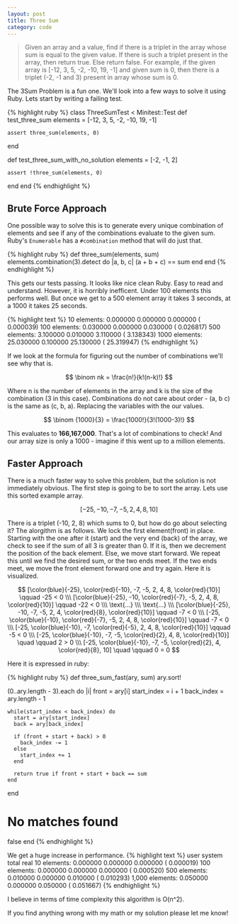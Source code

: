 ```yaml
---
layout: post
title: Three Sum
category: code
---
```

> Given an array and a value, find if there is a triplet in the array whose sum
> is equal to the given value. If there is such a triplet present in the array,
> then return true. Else return false. For example, if the given array is [-12,
> 3, 5, -2, -10, 19, -1] and given sum is 0, then there is a triplet (-2, -1
> and 3) present in array whose sum is 0.

The 3Sum Problem is a fun one. We'll look into a few ways to solve it using
Ruby. Lets start by writing a failing test.

{% highlight ruby %}
class ThreeSumTest < Minitest::Test
  def test_three_sum
    elements = [-12, 3, 5, -2, -10, 19, -1]

    assert three_sum(elements, 0)
  end

  def test_three_sum_with_no_solution
    elements = [-2, -1, 2]

    assert !three_sum(elements, 0)
  end
end
{% endhighlight %}

## Brute Force Approach
One possible way to solve this is to generate every unique combination of
elements and see if any of the combinations evaluate to the given sum. Ruby's
`Enumerable` has a `#combination` method that will do just that.

{% highlight ruby %}
def three_sum(elements, sum)
  elements.combination(3).detect do |a, b, c|
    (a + b + c) == sum
  end
end
{% endhighlight %}

This gets our tests passing. It looks like nice clean Ruby. Easy to read and
understand. However, it is horribly inefficent. Under 100 elements this
performs well. But once we get to a 500 element array it takes 3 seconds, at a
1000 it takes 25 seconds.

{% highlight text %}
10 elements:   0.000000    0.000000   0.000000 (  0.000039)
100 elements:  0.030000    0.000000   0.030000 (  0.026817)
500 elements:  3.100000    0.010000   3.110000 (  3.138343)
1000 elements: 25.030000   0.100000  25.130000 ( 25.319947)
{% endhighlight %}

If we look at the formula for figuring out the number of combinations we'll see
why that is.

$$
\binom nk = \frac{n!}{k!(n-k)!}
$$

Where n is the number of elements in the array and k is the size of the
combination (3 in this case). Combinations do not care about order - (a, b c)
is the same as (c, b, a). Replacing the variables with the our values.

$$
\binom {1000}{3} = \frac{1000!}{3!(1000-3)!}
$$


This evaluates to **166,167,000**. That's a lot of combinations to check! And
our array size is only a 1000 - imagine if this went up to a million elements.


## Faster Approach
There is a much faster way to solve this problem, but the solution is not
immediately obvious. The first step is going to be to sort the array. Lets use
this sorted example array.

$$
[-25, -10, -7, -5, 2, 4, 8, 10]
$$

There is a triplet (-10, 2, 8) which sums to 0, but how do go about selecting
it? The alorgithm is as follows.  We lock the first element(front) in place.
Starting with the one after it (start) and the very end (back) of the array, we
check to see if the sum of all 3 is greater than 0. If it is, then we decrement
the position of the back element. Else, we move start forward. We repeat
this until we find the desired sum, or the two ends meet. If the two ends meet,
we move the front element forward one and try again. Here it is visualized.

$$
[\color{blue}{-25}, \color{red}{-10}, -7, -5, 2, 4, 8, \color{red}{10}] \qquad -25 < 0
\\\
[\color{blue}{-25}, -10, \color{red}{-7}, -5, 2, 4, 8, \color{red}{10}] \qquad -22 < 0
\\\
\text{...}
\\\
\text{...}
\\\
[\color{blue}{-25}, -10, -7, -5, 2, 4, \color{red}{8}, \color{red}{10}] \qquad -7 < 0
\\\
[-25, \color{blue}{-10}, \color{red}{-7}, -5, 2, 4, 8, \color{red}{10}] \qquad -7 < 0
\\\
[-25, \color{blue}{-10}, -7, \color{red}{-5}, 2, 4, 8, \color{red}{10}] \qquad -5 < 0
\\\
[-25, \color{blue}{-10}, -7, -5, \color{red}{2}, 4, 8, \color{red}{10}] \quad \qquad 2 > 0
\\\
[-25, \color{blue}{-10}, -7, -5, \color{red}{2}, 4, \color{red}{8}, 10] \quad \qquad 0 = 0
$$

Here it is expressed in ruby:

{% highlight ruby %}
def three_sum_fast(ary, sum)
  ary.sort!

  (0..ary.length - 3).each do |i|
    front = ary[i]
    start_index = i + 1
    back_index = ary.length - 1

    while(start_index < back_index) do
      start = ary[start_index]
      back = ary[back_index]

      if (front + start + back) > 0
        back_index -= 1
      else
        start_index += 1
      end

      return true if front + start + back == sum
    end
  end

  # No matches found
  false
end
{% endhighlight %}


We get a huge increase in performance.
{% highlight text %}
user             system     total      real
10 elements:     0.000000   0.000000   0.000000 (  0.000019)
100 elements:    0.000000   0.000000   0.000000 (  0.000520)
500 elements:    0.010000   0.000000   0.010000 (  0.010293)
1,000 elements:  0.050000   0.000000   0.050000 (  0.051667)
{% endhighlight %}

I believe in terms of time complexity this algorithm is O(n^2).

If you find anything wrong with my math or my solution please let me know!
